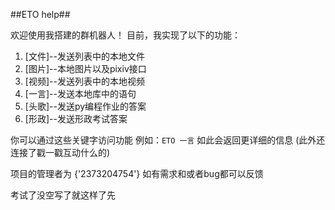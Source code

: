 
##ETO help##

欢迎使用我搭建的群机器人！
目前，我实现了以下的功能：

1. [文件]--发送列表中的本地文件
2. [图片]--本地图片以及pixiv接口
3. [视频]--发送列表中的本地视频
4. [一言]--发送本地库中的语句
5. [头歌]--发送py编程作业的答案
6. [形政]--发送形政考试答案

你可以通过这些关键字访问功能
例如：`ETO 一言`
如此会返回更详细的信息
(此外还连接了戳一戳互动什么的)

项目的管理者为 {'2373204754'}
如有需求和或者bug都可以反馈

考试了没空写了就这样了先
